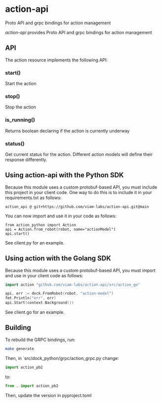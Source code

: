 # action-api

Proto API and grpc bindings for action management

*action-api* provides Proto API and grpc bindings for action management

## API

The action resource implements the following API:

### start()

Start the action

### stop()

Stop the action

### is_running()

Returns boolean declaring if the action is currently underway

### status()

Get current status for the action.  Different action models will define their response differently.

## Using action-api with the Python SDK

Because this module uses a custom protobuf-based API, you must include this project in your client code.  One way to do this is to include it in your requirements.txt as follows:

```
action_api @ git+https://github.com/viam-labs/action-api.git@main
```

You can now import and use it in your code as follows:

```
from action_python import Action
api = Action.from_robot(robot, name="actionModel")
api.start()
```

See client.py for an example.

## Using action with the Golang SDK

Because this module uses a custom protobuf-based API, you must import and use in your client code as follows:

``` go
import action "github.com/viam-labs/action-api/src/action_go"

api, err := dock.FromRobot(robot, "action-model")
fmt.Println("err", err)
api.Start(context.Background())
```

See client.go for an example.

## Building

To rebuild the GRPC bindings, run:

``` bash
make generate
```

Then, in `src/dock_python/grpc/action_grpc.py change:

``` python
import action_pb2
```

to:

``` python
from . import action_pb2
```

Then, update the version in pyproject.toml
